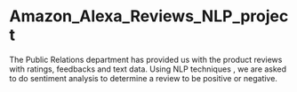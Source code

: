 # Amazon_Alexa_Reviews_NLP_project
The Public Relations department has provided us with the product reviews with ratings, feedbacks and text data. Using NLP techniques , we are asked to do sentiment analysis to determine a review to be positive or negative.
